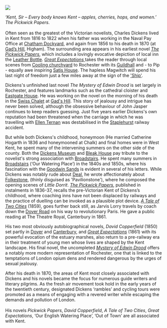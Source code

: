 <a href="https://dev.visual-essays.app"><img src="https://dev-visual-essays.netlify.app/images/ve-button.png"></a>
<param ve-config title="Charles Dickens (1812-1870)" author="Professor Carolyn Oulton" layout="vtl" banner="images/Grammar_School_Gate_Rochester.jpg">

<param ve-entity eid="Q729006" aliases="Chatham">
<param ve-entity eid="Q922739" aliases="Broadstairs">
<param ve-entity eid="Q375314" aliases="Folkestone">
<param ve-entity eid="Q507517" aliases="Rochester">

<!-- Basemap centred on Lenham -->
<param ve-map center="Q28339447" zoom="10">
<!-- Historical map layers -->
<param ve-map-layer active allmaps allmaps-id="08f8a4bca9b4dd3a" title="Kent 1860">

_‘Kent, Sir – Every body knows Kent – apples, cherries, hops, and women.’_ _The Pickwick Papers_.   
<br>
Often seen as the greatest of the Victorian novelists, Charles Dickens lived in Kent from 1816 to 1822 when his father was working in the Naval Pay Office at [Chatham Dockyard](/dickens/dickens-chatham), and again from 1856 to his death in 1870 (at [Gad’s Hill](/dickens/dickens-gads-hill), Higham). The surrounding area appears in his earliest novel [_The Pickwick Papers_](/dickens/pickwick-papers), which includes a lovingly evocative depiction of local inn the [Leather Bottle](/dickens/pickwick-papers-leather-bottle). [_Great Expectations_ ](/dickens/great-expectations-curated-walk) takes the reader through local scenes from [Cooling churchyard](/dickens/great-expectations-cooling) to Rochester with its [Guildhall](/dickens/great-expectations-guildhall) and - to Pip - equally awe inspiring [Satis House](/dickens/great-expectations-restoration-house). The hapless Magwitch will spend his last night of freedom just a few miles away at the sign of the ['Ship'](/dickens/great-expectations-ship-and-lobster).
<param ve-image url="https://upload.wikimedia.org/wikipedia/commons/a/aa/Charles_Dickens_and_Rochester_%281880%29_%2814581635499%29.jpg" label="Satis House, Charles Dickens and Rochester (1880)" attribution="Internet Archive Book Images, No restrictions, via Wikimedia Commons">
<param ve-map center="Q507517" zoom="11">

Dickens's unfinished last novel _The Mystery of Edwin Drood_ is set largely in Rochester, and features landmarks such as the cathedral cloister and [Eastgate House](/dickens/edwin-drood-eastgate-house). He was working on the novel on the morning of his death in the [Swiss Chalet](/dickens/dickens-swiss-chalet) at [Gad's Hill](/dickens/dickens-gads-hill). This story of jealousy and intrigue has never been solved, although the obsessive behaviour of John Jasper continues to keep readers guessing. Just five years earlier Dickens's own reputation had been threatened when the carriage in which he was travelling with [Ellen Ternan](/19c/19c-ternan-biography) was destabilised in the [Staplehurst](/dickens/dickens-staplehurst) railway accident.
<param ve-image url="https://upload.wikimedia.org/wikipedia/commons/b/b8/Staplehurst_rail_crash.jpg" label="Staplehurst rail crash" attribution="Illustrated London News, Public domain, via Wikimedia Commons">
<param ve-map center="Q2041007" zoom="13">

But while both Dickens's childhood, honeymoon (He married Catherine Hogarth in 1836 and honeymooned at Chalk) and final homes were in West Kent, he spent many of the intervening summers on the other side of the county. Both the [Dickens Museum](/dickens/david-copperfield-nuckells-place) and [Bleak House](/dickens/dickens-fort-house) pay tribute to the novelist's strong association with [Broadstairs](/dickens/dickens-broadstairs). He spent many summers in [Broadstairs](/dickens/dickens-broadstairs) 
(‘Our Watering Place’) in the 1840s and 1850s, where his fascination with the [Goodwin Sands](/dickens/david-copperfield-goodwin-sands) is evident in several of his letters. While Dickens was notably rude about [Deal](/dickens/bleak-house-deal), he wrote affectionately about [Folkestone](/dickens/dickens-folkestone), (thinly disguised as 'Pavilionstone'), where he composed the opening scenes of _Little Dorrit_. [_The Pickwick Papers_](/dickens/pickwick-papers), published in instalments in 1836-37, recalls the pre-Victorian Kent of Dickens’s childhood, where coaching inns have not been displaced by railways and the practice of duelling can be invoked as a plausible plot device. [_A Tale of Two Cities_](/dickens/tale-two-cities) (1859), goes further back still, as Jarvis Lorry travels by coach down the [Dover Road](/dickens/david-copperfield-dover-road) on his way to revolutionary Paris. He gave a public reading at The Theatre Royal, Canterbury in 1861.
<param ve-image url="https://upload.wikimedia.org/wikipedia/commons/7/79/The_Dover_road_-_annals_of_an_ancient_turnpike_%281922%29_%2820995540465%29.jpg" label="The Dover Road: Annals of an Ancient Turnpike" attribution="Harper, Charles George, 1863-1943, No restrictions, via Wikimedia Commons">
<param ve-imap center="Q922739" zoom="13">

His two most obviously autobiographical novels, _David Copperfield_ (1850) set partly in [Dover](/dickens/dickens-dover) and [Canterbury](/dickens/david-copperfield-canterbury), and [_Great Expectations_](/dickens/great-expectations-curated-walk) (1861) with its powerful evocation of the estuary marshes, also return to a pre-railway era in their treatment of young men whose lives are shaped by the Kent landscape. His final novel, the uncompleted [_Mystery of Edwin Drood_](http://droodinquiry.com/)  offers a notably more modern representation of Rochester, one that is linked to the temptations of London opium dens and rendered dangerous by the urges of sexual jealousy.
<param ve-image url="https://upload.wikimedia.org/wikipedia/commons/b/ba/Charles_Dickens_and_Rochester_%281880%29_%2814788137593%29.jpg" label="Charles Dickens and Rochester (1880)" attribution="Internet Archive Book Images, No restrictions, via Wikimedia Commons">

After his death in 1870, the areas of Kent most closely associated with Dickens and his novels became the focus for numerous guide writers and literary pilgrims. As the fresh air movement took hold in the early years of the twentieth century, designated Dickens ‘rambles’ and cycling tours were promoted as a means of engaging with a revered writer while escaping the demands and pollution of London.
<br><br>
His novels _Pickwick Papers_, _David Copperfield_, _A Tale of Two Cities_, _Great Expectations_, ‘Our English Watering Place’, ‘Out of Town’ are all associated with Kent.  
<param ve-image url="https://upload.wikimedia.org/wikipedia/commons/5/56/Charles_Dickens_by_Herbert_Watkins_29_April_1858_%28alternate%29.jpg" label="Charles Dickens, 29 April, 1858" attribution="Herbert Watkins (1828–1916), Public domain, via Wikimedia Commons">
<param ve-image url="images/Dickens_Land_books.jpg">
